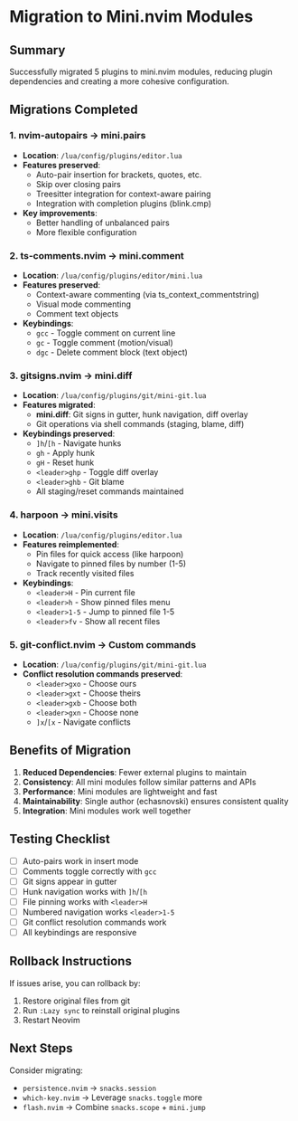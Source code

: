 # Migration to Mini.nvim Modules

## Summary
Successfully migrated 5 plugins to mini.nvim modules, reducing plugin dependencies and creating a more cohesive configuration.

## Migrations Completed

### 1. **nvim-autopairs → mini.pairs**
- **Location**: `/lua/config/plugins/editor.lua`
- **Features preserved**:
  - Auto-pair insertion for brackets, quotes, etc.
  - Skip over closing pairs
  - Treesitter integration for context-aware pairing
  - Integration with completion plugins (blink.cmp)
- **Key improvements**:
  - Better handling of unbalanced pairs
  - More flexible configuration

### 2. **ts-comments.nvim → mini.comment**
- **Location**: `/lua/config/plugins/editor/mini.lua`
- **Features preserved**:
  - Context-aware commenting (via ts_context_commentstring)
  - Visual mode commenting
  - Comment text objects
- **Keybindings**:
  - `gcc` - Toggle comment on current line
  - `gc` - Toggle comment (motion/visual)
  - `dgc` - Delete comment block (text object)

### 3. **gitsigns.nvim → mini.diff**
- **Location**: `/lua/config/plugins/git/mini-git.lua`
- **Features migrated**:
  - **mini.diff**: Git signs in gutter, hunk navigation, diff overlay
  - Git operations via shell commands (staging, blame, diff)
- **Keybindings preserved**:
  - `]h`/`[h` - Navigate hunks
  - `gh` - Apply hunk
  - `gH` - Reset hunk
  - `<leader>ghp` - Toggle diff overlay
  - `<leader>ghb` - Git blame
  - All staging/reset commands maintained

### 4. **harpoon → mini.visits**
- **Location**: `/lua/config/plugins/editor.lua`
- **Features reimplemented**:
  - Pin files for quick access (like harpoon)
  - Navigate to pinned files by number (1-5)
  - Track recently visited files
- **Keybindings**:
  - `<leader>H` - Pin current file
  - `<leader>h` - Show pinned files menu
  - `<leader>1-5` - Jump to pinned file 1-5
  - `<leader>fv` - Show all recent files

### 5. **git-conflict.nvim → Custom commands**
- **Location**: `/lua/config/plugins/git/mini-git.lua`
- **Conflict resolution commands preserved**:
  - `<leader>gxo` - Choose ours
  - `<leader>gxt` - Choose theirs
  - `<leader>gxb` - Choose both
  - `<leader>gxn` - Choose none
  - `]x`/`[x` - Navigate conflicts

## Benefits of Migration

1. **Reduced Dependencies**: Fewer external plugins to maintain
2. **Consistency**: All mini modules follow similar patterns and APIs
3. **Performance**: Mini modules are lightweight and fast
4. **Maintainability**: Single author (echasnovski) ensures consistent quality
5. **Integration**: Mini modules work well together

## Testing Checklist

- [ ] Auto-pairs work in insert mode
- [ ] Comments toggle correctly with `gcc`
- [ ] Git signs appear in gutter
- [ ] Hunk navigation works with `]h`/`[h`
- [ ] File pinning works with `<leader>H`
- [ ] Numbered navigation works `<leader>1-5`
- [ ] Git conflict resolution commands work
- [ ] All keybindings are responsive

## Rollback Instructions

If issues arise, you can rollback by:
1. Restore original files from git
2. Run `:Lazy sync` to reinstall original plugins
3. Restart Neovim

## Next Steps

Consider migrating:
- `persistence.nvim` → `snacks.session`
- `which-key.nvim` → Leverage `snacks.toggle` more
- `flash.nvim` → Combine `snacks.scope` + `mini.jump`
